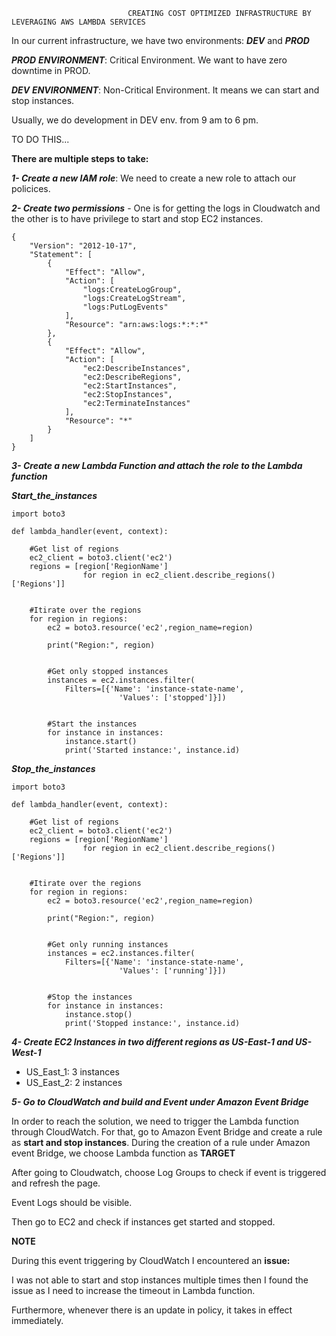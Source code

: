                               CREATING COST OPTIMIZED INFRASTRUCTURE BY LEVERAGING AWS LAMBDA SERVICES

In our current infrastructure, we have two environments: **_DEV_** and **_PROD_**

**_PROD_** **_ENVIRONMENT_**: Critical Environment. We want to have zero downtime in PROD.

**_DEV_** **_ENVIRONMENT_**: Non-Critical Environment. It means we can start and stop instances.
 
Usually, we do development in DEV env. from 9 am to 6 pm.

TO DO THIS... 

**There are multiple steps to take:**

**_1- Create a new IAM role_**:
  We need to create a new role to attach our policices.
  
**_2- Create two permissions_** - One is for getting the logs in Cloudwatch and the other is to have privilege to start and stop EC2 instances.

    {
        "Version": "2012-10-17",
        "Statement": [
            {
                "Effect": "Allow",
                "Action": [
                    "logs:CreateLogGroup",
                    "logs:CreateLogStream",
                    "logs:PutLogEvents"
                ],
                "Resource": "arn:aws:logs:*:*:*"
            },
            {
                "Effect": "Allow",
                "Action": [
                    "ec2:DescribeInstances",
                    "ec2:DescribeRegions",
                    "ec2:StartInstances",
                    "ec2:StopInstances",
                    "ec2:TerminateInstances"
                ],
                "Resource": "*"
            }
        ]
    }

**_3- Create a new Lambda Function and attach the role to the Lambda function_** 

**_Start_the_instances_**

    import boto3 

    def lambda_handler(event, context):

        #Get list of regions
        ec2_client = boto3.client('ec2')
        regions = [region['RegionName']
                    for region in ec2_client.describe_regions()['Regions']]


        #Itirate over the regions
        for region in regions:
            ec2 = boto3.resource('ec2',region_name=region)

            print("Region:", region)


            #Get only stopped instances
            instances = ec2.instances.filter(
                Filters=[{'Name': 'instance-state-name',
                            'Values': ['stopped']}])


            #Start the instances
            for instance in instances:
                instance.start()
                print('Started instance:', instance.id)
                
 **_Stop_the_instances_**
 
    import boto3 

    def lambda_handler(event, context):

        #Get list of regions
        ec2_client = boto3.client('ec2')
        regions = [region['RegionName']
                    for region in ec2_client.describe_regions()['Regions']]


        #Itirate over the regions
        for region in regions:
            ec2 = boto3.resource('ec2',region_name=region)

            print("Region:", region)


            #Get only running instances
            instances = ec2.instances.filter(
                Filters=[{'Name': 'instance-state-name',
                            'Values': ['running']}])


            #Stop the instances
            for instance in instances:
                instance.stop()
                print('Stopped instance:', instance.id)
  
**_4- Create EC2 Instances in two different regions as US-East-1 and US-West-1_**

  - US_East_1: 3 instances
  - US_East_2: 2 instances

**_5- Go to CloudWatch and build and Event under Amazon Event Bridge_**

  In order to reach the solution, we need to trigger the Lambda function through CloudWatch.
  For that, go to Amazon Event Bridge and create a rule as **start and stop instances**. During the creation of a rule under Amazon event Bridge, we choose Lambda   function as **TARGET**
  
  After going to Cloudwatch, choose Log Groups to check if event is triggered and refresh the page.
  
  Event Logs should be visible.
  
  Then go to EC2 and check if instances get started and stopped.
  



**NOTE**

During this event triggering by CloudWatch I encountered an **issue:**

I was not able to start and stop instances multiple times then I found the issue as I need to increase the timeout in Lambda function. 

Furthermore, whenever there is an update in policy, it takes in effect immediately. 



  
  
  
  

